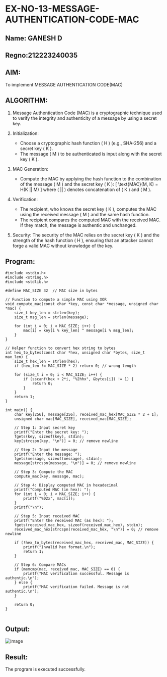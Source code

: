 # EX-NO-13-MESSAGE-AUTHENTICATION-CODE-MAC

## Name: GANESH D
## Regno:212223240035

## AIM:
To implement MESSAGE AUTHENTICATION CODE(MAC)

## ALGORITHM:

1. Message Authentication Code (MAC) is a cryptographic technique used to verify the integrity and authenticity of a message by using a secret key.

2. Initialization:
   - Choose a cryptographic hash function \( H \) (e.g., SHA-256) and a secret key \( K \).
   - The message \( M \) to be authenticated is input along with the secret key \( K \).

3. MAC Generation:
   - Compute the MAC by applying the hash function to the combination of the message \( M \) and the secret key \( K \): 
     \[
     \text{MAC}(M, K) = H(K || M)
     \]
     where \( || \) denotes concatenation of \( K \) and \( M \).

4. Verification:
   - The recipient, who knows the secret key \( K \), computes the MAC using the received message \( M \) and the same hash function.
   - The recipient compares the computed MAC with the received MAC. If they match, the message is authentic and unchanged.

5. Security: The security of the MAC relies on the secret key \( K \) and the strength of the hash function \( H \), ensuring that an attacker cannot forge a valid MAC without knowledge of the key.

## Program:
```
#include <stdio.h>
#include <string.h>
#include <stdlib.h>

#define MAC_SIZE 32  // MAC size in bytes

// Function to compute a simple MAC using XOR
void compute_mac(const char *key, const char *message, unsigned char *mac) {
    size_t key_len = strlen(key);
    size_t msg_len = strlen(message);

    for (int i = 0; i < MAC_SIZE; i++) {
        mac[i] = key[i % key_len] ^ message[i % msg_len];
    }
}

// Helper function to convert hex string to bytes
int hex_to_bytes(const char *hex, unsigned char *bytes, size_t max_len) {
    size_t hex_len = strlen(hex);
    if (hex_len != MAC_SIZE * 2) return 0; // wrong length

    for (size_t i = 0; i < MAC_SIZE; i++) {
        if (sscanf(hex + 2*i, "%2hhx", &bytes[i]) != 1) {
            return 0;
        }
    }
    return 1;
}

int main() {
    char key[256], message[256], received_mac_hex[MAC_SIZE * 2 + 1];
    unsigned char mac[MAC_SIZE], received_mac[MAC_SIZE];

    // Step 1: Input secret key
    printf("Enter the secret key: ");
    fgets(key, sizeof(key), stdin);
    key[strcspn(key, "\n")] = 0; // remove newline

    // Step 2: Input the message
    printf("Enter the message: ");
    fgets(message, sizeof(message), stdin);
    message[strcspn(message, "\n")] = 0; // remove newline

    // Step 3: Compute the MAC
    compute_mac(key, message, mac);

    // Step 4: Display computed MAC in hexadecimal
    printf("Computed MAC (in hex): ");
    for (int i = 0; i < MAC_SIZE; i++) {
        printf("%02x", mac[i]);
    }
    printf("\n");

    // Step 5: Input received MAC
    printf("Enter the received MAC (as hex): ");
    fgets(received_mac_hex, sizeof(received_mac_hex), stdin);
    received_mac_hex[strcspn(received_mac_hex, "\n")] = 0; // remove newline

    if (!hex_to_bytes(received_mac_hex, received_mac, MAC_SIZE)) {
        printf("Invalid hex format.\n");
        return 1;
    }

    // Step 6: Compare MACs
    if (memcmp(mac, received_mac, MAC_SIZE) == 0) {
        printf("MAC verification successful. Message is authentic.\n");
    } else {
        printf("MAC verification failed. Message is not authentic.\n");
    }

    return 0;
}


```



## Output:
![image](https://github.com/user-attachments/assets/df840088-030e-484b-945d-7462c0b9f2f7)


## Result:
The program is executed successfully.
